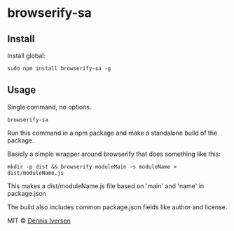 # browserify-sa

## Install 

Install global: 

    sudo npm install browserify-sa -g

## Usage

Single command, no options.

    browserify-sa 

Run this command in a npm package and make a standalone build of the package. 

Basicly a simple wrapper around browserify that does something like this: 

    mkdir -p dist && browserify moduleMain -s moduleName > dist/moduleName.js

This makes a dist/moduleName.js file based on 'main' and 'name' in package.json

The build also includes common package.json fields like author and license.

MIT © [Dennis Iversen](https://github.com/diversen)
